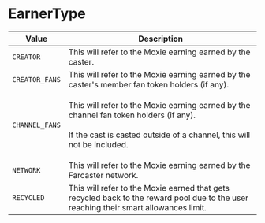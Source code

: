 # EarnerType

| Value          | Description                                                                                                                                                                  |
| -------------- | ---------------------------------------------------------------------------------------------------------------------------------------------------------------------------- |
| `CREATOR`      | This will refer to the Moxie earning earned by the caster.                                                                                                                   |
| `CREATOR_FANS` | This will refer to the Moxie earning earned by the caster's member fan token holders (if any).                                                                               |
| `CHANNEL_FANS` | <p>This will refer to the Moxie earning earned by the channel fan token holders (if any).<br><br>If the cast is casted outside of a channel, this will not be included. </p> |
| `NETWORK`      | This will refer to the Moxie earning earned by the Farcaster network.                                                                                                        |
| `RECYCLED`     | This will refer to the Moxie earned that gets recycled back to the reward pool due to the user reaching their smart allowances limit.                                        |
